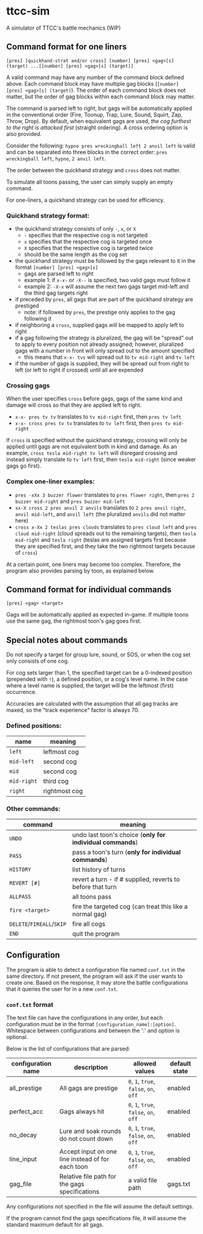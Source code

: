 # ttcc-sim
A simulator of TTCC's battle mechanics (WIP)

## Command format for one liners
`[pres] [quickhand-strat and/or cross] [number] [pres] <gag>[s] (target) ...[[number] [pres] <gag>[s] (target)]`

A valid command may have any number of the command block defined above. Each command block may have multiple gag blocks (`[number] [pres] <gag>[s] (target)`). The order of each command block does not matter, but the order of gag blocks within each command block may matter.

The command is parsed left to right, but gags will be automatically applied in the conventional order (Fire, Toonup, Trap, Lure, Sound, Squirt, Zap, Throw, Drop). By default, when equivalent gags are used, *the cog furthest to the right is attacked first* (straight ordering). A cross ordering option is also provided.

Consider the following: `hypno pres wreckingball left 2 anvil left` is valid and can be separated into three blocks in the correct order: `pres wreckingball left`, `hypno`, `2 anvil left`.

The order between the quickhand strategy and `cross` does not matter.

To simulate all toons passing, the user can simply supply an empty command.

For one-liners, a quickhand strategy can be used for efficiency.

### Quickhand strategy format:
* the quickhand strategy consists of only `-`, `x`, or `X`
    * `-` specifies that the respective cog is not targeted
    * `x` specifies that the respective cog is targeted once
    * `X` specifies that the respective cog is targeted twice
    * should be the same length as the cog set
* the quickhand strategy must be followed by the gags relevant to it in the format `[number] [pres] <gag>[s]`
    * gags are parsed left to right
    * example 1: if `x-x-` or `-X--` is specified, two valid gags must follow it
    * example 2: `-X-x` will assume the next two gags target mid-left and the third gag targets right
* if preceded by `pres`, all gags that are part of the quickhand strategy are prestiged
    * note: if followed by `pres`, the prestige only applies to the gag following it
* if neighboring a `cross`, supplied gags will be mapped to apply left to right
* if a gag following the strategy is pluralized, the gag will be "spread" out to apply to every position not already assigned; however, pluralized gags with a number in front will only spread out to the amount specified
    * this means that `x-x- tvs` will spread out to `tv mid-right` and `tv left`
* if the number of gags is supplied, they will be spread out from right to left (or left to right if crossed) until all are expended

### Crossing gags
When the user specifies `cross` before gags, gags of the same kind and damage will cross so that they are applied left to right.
* `x-x- pres tv tv` translates to `tv mid-right` first, then `pres tv left`
* `x-x- cross pres tv tv` translates to `tv left` first, then `pres tv mid-right`

If `cross` is specified without the quickhand strategy, crossing will only be applied until gags are not equivalent both in kind and damage. As an example, `cross tesla mid-right tv left` will disregard crossing and instead simply translate to `tv left` first, then `tesla mid-right` (since weaker gags go first).

### Complex one-liner examples:
* `pres -xXx 3 buzzer flower` translates to `pres flower right`, then `pres 2 buzzer mid-right` and `pres buzzer mid-left`
* `xx-X cross 2 pres anvil 2 anvils` translates to `2 pres anvil right`, `anvil mid-left`, and `anvil left` (the pluralized `anvils` did not matter here)
* `cross x-Xx 2 teslas pres clouds` translates to `pres cloud left` and `pres cloud mid-right` (cloud spreads out to the remaining targets), then `tesla mid-right` and `tesla right` (teslas are assigned targets first because they are specified first, and they take the two rightmost targets because of `cross`)

At a certain point, one liners may become too complex. Therefore, the program also provides parsing by toon, as explained below.

## Command format for individual commands
`[pres] <gag> <target>`

Gags will be automatically applied as expected in-game. If multiple toons use the same gag, the rightmost toon's gag goes first.

## Special notes about commands

Do not specify a target for group lure, sound, or SOS, or when the cog set only consists of one cog.

For cog sets larger than 1, the specified target can be a 0-indexed position (prepended with `!`), a defined position, or a cog's level name. In the case where a level name is supplied, the target will be the leftmost (first) occurrence.

Accuracies are calculated with the assumption that all gag tracks are maxed, so the "track experience" factor is always 70.

### Defined positions:
| name        | meaning       |
|-------------|---------------|
| `left`      | leftmost cog  |
| `mid-left`  | second cog    |
| `mid`       | second cog    |
| `mid-right` | third cog     |
| `right`     | rightmost cog |

### Other commands:
| command                   | meaning                                                    |
|---------------------------|------------------------------------------------------------|
| `UNDO`                    | undo last toon's choice (**only for individual commands**) |
| `PASS`                    | pass a toon's turn (**only for individual commands**)      |
| `HISTORY`                 | list history of turns                                      |
| `REVERT [#]`              | revert a turn - if # supplied, reverts to before that turn |
| `ALLPASS`                 | all toons pass                                             |
| `fire <target>`           | fire the targeted cog (can treat this like a normal gag)   |
| `DELETE`/`FIREALL`/`SKIP` | fire all cogs                                              |
| `END`                     | quit the program                                           |

## Configuration
The program is able to detect a configuration file named `conf.txt` in the same directory. If not present, the program will ask if the user wants to create one. Based on the response, it may store the battle configurations that it queries the user for in a new `conf.txt`.

### `conf.txt` format
The text file can have the configurations in any order, but each configuration must be in the format `[configuration_name]:[option]`. Whitespace between configurations and between the ':' and option is optional.

Below is the list of configurations that are parsed:

| configuration name | description                                       | allowed values                         | default state |
|--------------------|---------------------------------------------------|----------------------------------------|---------------|
| all_prestige       | All gags are prestige                             | `0`, `1`, `true`, `false`, `on`, `off` | enabled       |
| perfect_acc        | Gags always hit                                   | `0`, `1`, `true`, `false`, `on`, `off` | enabled       |
| no_decay           | Lure and soak rounds do not count down            | `0`, `1`, `true`, `false`, `on`, `off` | enabled       |
| line_input         | Accept input on one line instead of for each toon | `0`, `1`, `true`, `false`, `on`, `off` | enabled       |
| gag_file           | Relative file path for the gags specifications    | a valid file path                      | gags.txt      |

Any configurations not specified in the file will assume the default settings.

If the program cannot find the gags specifications file, it will assume the standard maximum default for all gags.

